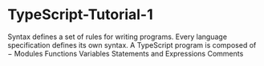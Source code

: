 # TypeScript-Tutorial-1
Syntax defines a set of rules for writing programs. Every language specification defines its own syntax. A TypeScript program is composed of −  Modules Functions Variables Statements and Expressions Comments
